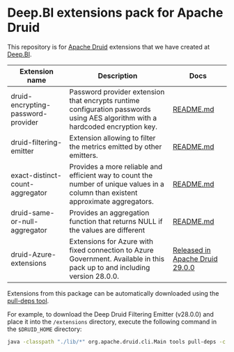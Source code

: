 # Deep.BI extensions pack for Apache Druid

This repository is for [Apache Druid](https://druid.apache.org/) extensions that we have created
at [Deep.BI](https://www.deep.bi/).

| Extension name                     | Description                                                                                                                        | Docs                                                                          |
|------------------------------------|------------------------------------------------------------------------------------------------------------------------------------|-------------------------------------------------------------------------------|
| druid-encrypting-password-provider | Password provider extension that encrypts runtime configuration passwords using AES algorithm with a hardcoded encryption key.     | [README.md](druid-encrypting-password-provider/README.md)                     |
| druid-filtering-emitter            | Extension allowing to filter the metrics emitted by other emitters.                                                                | [README.md](druid-filtering-emitter/README.md)                                |
| exact-distinct-count-aggregator    | Provides a more reliable and efficient way to count the number of unique values in a column than existent approximate aggregators. | [README.md](exact-distinct-count-aggregator/README.md)                        |
| druid-same-or-null-aggregator      | Provides an aggregation function that returns NULL if the values are different                                                     | [README.md](druid-same-or-null-aggregator/README.md)                          |
| druid-Azure-extensions             | Extensions for Azure with fixed connection to Azure Government. Available in this pack up to and including version 28.0.0.         | [Released in Apache Druid 29.0.0](https://github.com/apache/druid/pull/15523) |

Extensions from this package can be automatically downloaded using
the [pull-deps tool](https://druid.apache.org/docs/latest/operations/pull-deps/).

For example, to download the Deep Druid Filtering Emitter (v28.0.0) and place it into the `/extensions` directory,
execute the
following command in the `$DRUID_HOME` directory:

```bash
java -classpath "./lib/*" org.apache.druid.cli.Main tools pull-deps -c bi.deep:druid-filtering-emitter:31.0.1
```

